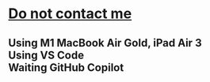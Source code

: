 <h1><a href="mailto:Do not contact me" style="Font-Color: Blue;">Do <strong>not</strong> contact me<a></h1>
 <h2>
  <div>
 Using M1 MacBook Air Gold, iPad Air 3 
  </div>
 Using VS Code
  <div>
 Waiting GitHub Copilot
  </div>
 </h2>
